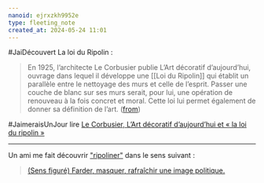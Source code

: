 ```yaml
---
nanoid: ejrxzkh9952e
type: fleeting_note
created_at: 2024-05-24 11:01
---
```

#JaiDécouvert La loi du Ripolin :

> En 1925, l’architecte Le Corbusier publie L’Art décoratif d’aujourd’hui, ouvrage dans lequel il développe une [[Loi du Ripolin]] qui établit un parallèle entre le nettoyage des murs et celle de l’esprit. Passer une couche de blanc sur ses murs serait, pour lui, une opération de renouveau à la fois concret et moral. Cette loi lui permet également de donner sa définition de l’art. ([from](https://www.ripolin.fr/aide-inspirations/Le-Corbusier-et-la-loi-du-Ripolin))

#JaimeraisUnJour lire [Le Corbusier, L’Art décoratif d’aujourd’hui et « la loi du ripolin »](https://books.openedition.org/pupo/2422?lang=fr)

---

Un ami me fait découvrir ["ripoliner"](https://fr.wiktionary.org/wiki/ripoliner) dans le sens suivant :

> [(Sens figuré) Farder, masquer, rafraîchir une image politique.](https://fr.wiktionary.org/wiki/ripoliner)
